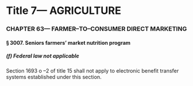 
# Title 7— AGRICULTURE
### CHAPTER 63— FARMER–TO–CONSUMER DIRECT MARKETING
#### § 3007. Seniors farmers’ market nutrition program
##### (f) Federal law not applicable

Section 1693 o –2 of title 15 shall not apply to electronic benefit transfer systems established under this section.
